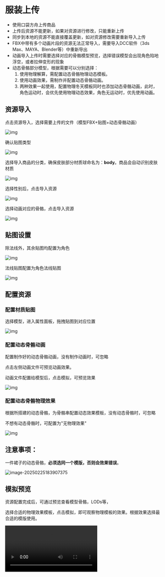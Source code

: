 # 服装上传

- 使用口袋方舟上传商品
- 上传后资源不能更新，如果对资源进行修改，只能重新上传
- 同步到本地的资源不能直接覆盖更新，如对资源修改需要重新导入上传
- FBX中带有多个动画片段的资源无法正常导入，需要导入DCC软件（3ds Max、MAYA、Blender等）中重新导出
- 动画导入上传时需要选择对应的骨骼模型预览，选择错误模型会出现角色陷地浮空，或者拉伸变形的现象
- 动态骨骼部分模型，根据需要可以分别选择：
  1. 使用物理解算，需配置动态骨骼物理动态模板。
  2. 使用动画效果，需制作并配置动态骨骼动画。
  3. 两种效果一起使用，配置物理冬天模板同时也添加动态骨骼动画，此时，角色运动时，会优先使用物理动态效果，角色无运动时，优先使用动画。

## 资源导入

点击资源导入，选择需要上传的文件（模型FBX+贴图+动态骨骼动画）

![img](https://arkimg.ark.online/1739959349364-10.png)

确认贴图类型

![img](https://arkimg.ark.online/1739959349363-1.png)

选择导入商品的分类，确保皮肤部分材质球命名为：**body**。商品会自动识别皮肤材质

![img](https://arkimg.ark.online/1739959349363-2.png)

选择性别后，点击导入资源

![img](https://arkimg.ark.online/1739959349363-3.png)

选择动画对应的骨骼，点击导入资源

![img](https://arkimg.ark.online/1739959349363-4.png)

## 贴图设置

除法线外，其余贴图均配置为角色

![img](https://arkimg.ark.online/1739959349363-5.png)

法线贴图配置为角色法线贴图

![img](https://arkimg.ark.online/1739959349364-6.png)

## 配置资源

### 配置材质贴图

选择模型，进入属性面板，拖拽贴图到对应位置

![img](https://arkimg.ark.online/1739959349364-7.png)

### 配置动态骨骼动画

配置制作好的动态骨骼动画，没有制作动画时，可忽略

点击左侧动画文件可预览动画效果。

动画文件配置给模型后，点击模拟，可预览效果

![img](https://arkimg.ark.online/1739959349364-8.png)

### 配置动态骨骼物理效果

根据所搭建的动态骨骼，为骨骼串配置动态效果模板，没有动态骨骼时，可忽略

不想有动态骨骼时，可配置为"无物理效果"

![img](https://arkimg.ark.online/1739959349364-9.png)

## 注意事项：

一件裙子的动态骨骼，**必须选同一个模版，否则会效果错误**。

![image-20250225183907375](https://arkimg.ark.online/image-20250225183907375.png)

## 模拟预览

资源配置完成后，可通过预览查看模型骨骼，LODs等，

选择合适的物理效果模板，点击模拟，即可观察物理模板的效果。根据效果选择最合适的模版使用。

<video controls src="https://arkimg.ark.online/%E6%9C%8D%E8%A3%85%E4%B8%8A%E4%BC%A0.mp4" />

## 上传

资源配置完成后，可以点击资源上传，等待审核完成后直接上传到素材库，并在创作者中心查看资源上传进度。